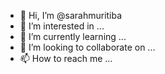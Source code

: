 - 👋 Hi, I’m @sarahmuritiba
- 👀 I’m interested in ...
- 🌱 I’m currently learning ...
- 💞️ I’m looking to collaborate on ...
- 📫 How to reach me ...

<!---
sarahmuritiba/sarahmuritiba is a ✨ special ✨ repository because its `README.md` (this file) appears on your GitHub profile.
You can click the Preview link to take a look at your changes.
--->

